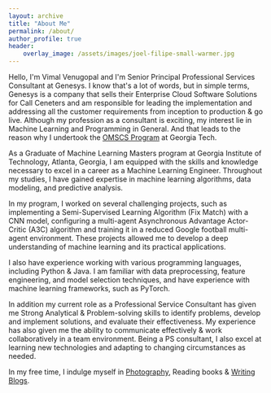 ```yaml
---
layout: archive
title: "About Me"
permalink: /about/
author_profile: true
header:
    overlay_image: /assets/images/joel-filipe-small-warmer.jpg
---
```


Hello, I'm Vimal Venugopal and I'm Senior Principal Professional Services Consultant at Genesys. I know that's a lot of words, but in simple terms, Genesys is a company that sells their Enterprise Cloud Software Solutions for Call Ceneters and am responsible for leading the implementation and addressing all the customer requirements from inception to production & go live. Although my profession as a consultant is exciting, my interest lie in Machine Learning and Programming in General. And that leads to the reason why I undertook the [OMSCS Program](https://omscs.gatech.edu/home) at Georgia Tech.

As a Graduate of Machine Learning Masters program at Georgia Institute of Technology, Atlanta, Georgia, I am equipped with the skills and knowledge necessary to excel in a career as a Machine Learning Engineer. Throughout my studies, I have gained expertise in machine learning algorithms, data modeling, and predictive analysis.

In my program, I worked on several challenging projects, such as implementing a Semi-Supervised Learning Algorithm (Fix Match) with a CNN model, configuring a multi-agent Asynchronous Advantage Actor-Critic (A3C) algorithm and training it in a reduced Google football multi-agent environment. These projects allowed me to develop a deep understanding of machine learning and its practical applications.

I also have experience working with various programming languages, including Python & Java. I am familiar with data preprocessing, feature engineering, and model selection techniques, and have experience with  machine learning frameworks, such as PyTorch.

In addition my current role as a Professional Service Consultant has given me Strong Analytical & Problem-solving skills to identify problems, develop and implement solutions, and evaluate their effectiveness. My experience has also given me the ability to communicate effectively & work collaboratively in a team environment. Being a PS consultant, I also excel at learning new technologies and adapting to changing circumstances as needed.

In my free time, I indulge myself in [Photography](https://www.instagram.com/vimstargram/), Reading books & [Writing Blogs](https://cognitivescrawls.wordpress.com/).
